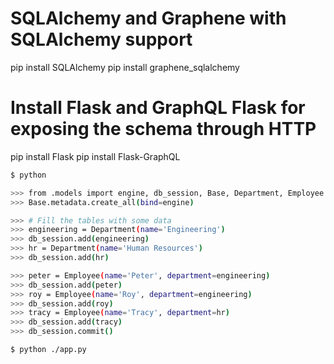 # SQLAlchemy and Graphene with SQLAlchemy support
pip install SQLAlchemy
pip install graphene_sqlalchemy

# Install Flask and GraphQL Flask for exposing the schema through HTTP
pip install Flask
pip install Flask-GraphQL

```bash
$ python

>>> from .models import engine, db_session, Base, Department, Employee
>>> Base.metadata.create_all(bind=engine)

>>> # Fill the tables with some data
>>> engineering = Department(name='Engineering')
>>> db_session.add(engineering)
>>> hr = Department(name='Human Resources')
>>> db_session.add(hr)

>>> peter = Employee(name='Peter', department=engineering)
>>> db_session.add(peter)
>>> roy = Employee(name='Roy', department=engineering)
>>> db_session.add(roy)
>>> tracy = Employee(name='Tracy', department=hr)
>>> db_session.add(tracy)
>>> db_session.commit()
```
```bash
$ python ./app.py
```